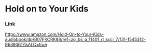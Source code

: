 # Hold on to Your Kids

### Link

https://www.amazon.com/Hold-On-to-Your-Kids-audiobook/dp/B07FKCRK88/ref=zg_bs_g_11401_d_sccl_7/131-1545312-9639061?isALC=true